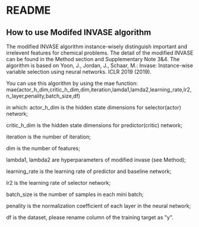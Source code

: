 # README

## How to use Modifed INVASE algorithm

The modified INVASE algorithm instance-wisely distinguish important and irrelevent features for chemical problems. The detail of the modified INVASE can be found in the Method section and Supplementary Note 3&4. 
The algorithm is based on Yoon, J., Jordan, J., Schaar, M.: Invase: Instance-wise variable selection using neural networks. ICLR 2019 (2019).

You can use this algorithm by using the mae function:
mae(actor_h_dim,critic_h_dim,dim,iteration,lamda1,lamda2,learning_rate,lr2,n_layer,penality,batch_size,df)

in which:
actor_h_dim is the hidden state dimensions for selector(actor) network;

critic_h_dim is the hidden state dimensions for predictor(critic) network;

iteration is the number of iteration;

dim is the number of features;

lambda1, lambda2 are hyperparameters of modified invase (see Method);

learning_rate is the learning rate of predictor and baseline network;

lr2 is the learning rate of selector network;

batch_size is the number of samples in each mini batch;

penality is the normalization coefficient of each layer in the neural network; 

df is the dataset, please rename column of the training target as "y". 


